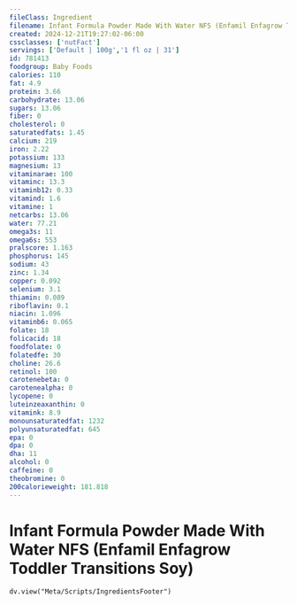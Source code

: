 ```yaml
---
fileClass: Ingredient
filename: Infant Formula Powder Made With Water NFS (Enfamil Enfagrow Toddler Transitions Soy)
created: 2024-12-21T19:27:02-06:00
cssclasses: ['nutFact']
servings: ['Default | 100g','1 fl oz | 31']
id: 781413
foodgroup: Baby Foods
calories: 110
fat: 4.9
protein: 3.66
carbohydrate: 13.06
sugars: 13.06
fiber: 0
cholesterol: 0
saturatedfats: 1.45
calcium: 219
iron: 2.22
potassium: 133
magnesium: 13
vitaminarae: 100
vitaminc: 13.3
vitaminb12: 0.33
vitamind: 1.6
vitamine: 1
netcarbs: 13.06
water: 77.21
omega3s: 11
omega6s: 553
pralscore: 1.163
phosphorus: 145
sodium: 43
zinc: 1.34
copper: 0.092
selenium: 3.1
thiamin: 0.089
riboflavin: 0.1
niacin: 1.096
vitaminb6: 0.065
folate: 18
folicacid: 18
foodfolate: 0
folatedfe: 30
choline: 26.6
retinol: 100
carotenebeta: 0
carotenealpha: 0
lycopene: 0
luteinzeaxanthin: 0
vitamink: 8.9
monounsaturatedfat: 1232
polyunsaturatedfat: 645
epa: 0
dpa: 0
dha: 11
alcohol: 0
caffeine: 0
theobromine: 0
200calorieweight: 181.818
---
```


# Infant Formula Powder Made With Water NFS (Enfamil Enfagrow Toddler Transitions Soy)

```dataviewjs
dv.view("Meta/Scripts/IngredientsFooter")
```